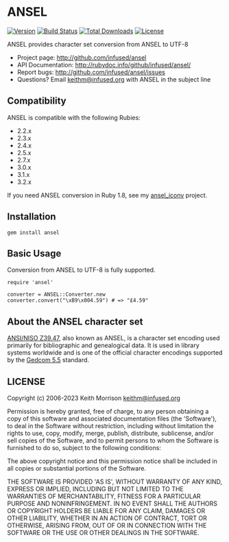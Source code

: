 # ANSEL

[![Version](http://img.shields.io/gem/v/ansel.svg?style=flat)](https://rubygems.org/gems/ansel)
[![Build Status](https://github.com/infused/ansel/actions/workflows/build.yml/badge.svg)](https://github.com/infused/ansel/actions/workflows/build.yml)
[![Total Downloads](https://img.shields.io/gem/dt/ansel.svg)](https://rubygems.org/gems/ansel/)
[![License](https://img.shields.io/github/license/infused/ansel.svg)](https://github.com/infused/ansel)

ANSEL provides character set conversion from ANSEL to UTF-8

- Project page: <http://github.com/infused/ansel>
- API Documentation: <http://rubydoc.info/github/infused/ansel/>
- Report bugs: <http://github.com/infused/ansel/issues>
- Questions? Email [keithm@infused.org](mailto:keithm@infused.org?subject=ANSEL)
  with ANSEL in the subject line

## Compatibility

ANSEL is compatible with the following Rubies:

* 2.2.x
* 2.3.x
* 2.4.x
* 2.5.x
* 2.7.x
* 3.0.x
* 3.1.x
* 3.2.x

If you need ANSEL conversion in Ruby 1.8, see my [ansel_iconv](http://github.com/infused/ansel_iconv) project.

## Installation

    gem install ansel

## Basic Usage

Conversion from ANSEL to UTF-8 is fully supported.

    require 'ansel'

    converter = ANSEL::Converter.new
    converter.convert("\xB9\x004.59") # => "£4.59"


## About the ANSEL character set

[ANSI/NISO
Z39.47](https://groups.niso.org/apps/group_public/document.php?document_id=6450),
also known as ANSEL, is a character set encoding used primarily for
bibliographic and genealogical data. It is used in library systems worldwide and is one of the official character
encodings supported by the [Gedcom
5.5](http://homepages.rootsweb.ancestry.com/~pmcbride/gedcom/55gctoc.htm)
standard.

## LICENSE

Copyright (c) 2006-2023 Keith Morrison <keithm@infused.org>

Permission is hereby granted, free of charge, to any person obtaining
a copy of this software and associated documentation files (the
'Software'), to deal in the Software without restriction, including
without limitation the rights to use, copy, modify, merge, publish,
distribute, sublicense, and/or sell copies of the Software, and to
permit persons to whom the Software is furnished to do so, subject to
the following conditions:

The above copyright notice and this permission notice shall be
included in all copies or substantial portions of the Software.

THE SOFTWARE IS PROVIDED 'AS IS', WITHOUT WARRANTY OF ANY KIND,
EXPRESS OR IMPLIED, INCLUDING BUT NOT LIMITED TO THE WARRANTIES OF
MERCHANTABILITY, FITNESS FOR A PARTICULAR PURPOSE AND NONINFRINGEMENT.
IN NO EVENT SHALL THE AUTHORS OR COPYRIGHT HOLDERS BE LIABLE FOR ANY
CLAIM, DAMAGES OR OTHER LIABILITY, WHETHER IN AN ACTION OF CONTRACT,
TORT OR OTHERWISE, ARISING FROM, OUT OF OR IN CONNECTION WITH THE
SOFTWARE OR THE USE OR OTHER DEALINGS IN THE SOFTWARE.
